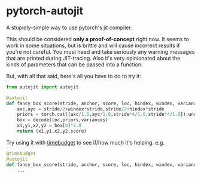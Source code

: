 # pytorch-autojit

A stupidly-simple way to use pytorch's jit compiler.

This should be considered **only a proof-of-concept** right now.  It seems to work in some situations, but is brittle and will cause incorrect results if you're not careful.  You must heed and take seriously any warning messages that are printed during JIT-tracing.  Also it's very opinionated about the kinds of parameters that can be passed into a function.  

But, with all that said, here's all you have to do to try it:

```py
from autojit import autojit

@autojit
def fancy_box_score(stride, anchor, score, loc, hindex, windex, variances):
    axc,ayc = stride/2+windex*stride,stride/2+hindex*stride
    priors = torch.cat([axc/1.0,ayc/1.0,stride*4/1.0,stride*4/1.0]).unsqueeze(0)
    box = decode(loc,priors,variances)
    x1,y1,x2,y2 = box[0]*1.0
    return (x1,y1,x2,y2,score)
```

Try using it with [timebudget](https://pypi.org/project/timebudget/) to see if/how much it's helping.  e.g.

```py
@timebudget
@autojit
def fancy_box_score(stride, anchor, score, loc, hindex, windex, variances):
    ...
```

